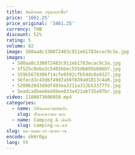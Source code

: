 ```yaml
---
title: สินค้าหมด กรุณาอย่าซื้อ!
price: '1661.25'
price_original: '3461.25'
currency: THB
discount: 52%
rating: 5
volume: 82
image: S80aa8c330072483c911eb1783ecac9c3a.jpg
images:
  - S80aa8c330072483c911eb1783ecac9c3a.jpg
  - Sf525c9eba3c5403bbec555db695b606bY.jpg
  - S59b5679306f14cfe9592cfb54dc0a9327.jpg
  - Sbfecd3c43d6f49d7a56f839a01813c4aR.jpg
  - S209b28d3d9df493ea3211a312b53377fV.jpg
  - Seadcadbee6ed4bee833a421ab735a97br.jpg
video: 1100073606058.mp4
categories:
  - name: กีฬาและความบันเทิง
    slug: ฬาและความบ-นเท
  - name: Camping & เดินป่า
    slug: camping-เด-นป
slug: นค-าหมด-กร-ณาอย-าซ
encode: okHrOgu
lang: th
---
```

  
